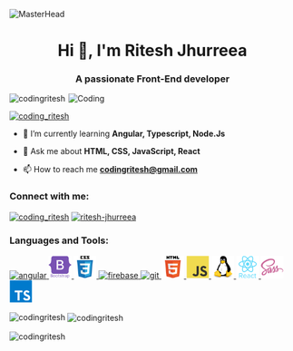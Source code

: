 ![MasterHead](https://email.uplers.com/blog/wp-content/uploads/2020/07/GIF-blog.gif)
<h1 align="center">Hi 👋, I'm Ritesh Jhurreea</h1>
<h3 align="center">A passionate Front-End developer</h3>
<img align="right" alt="Coding" width="400" src="https://thumbs.gfycat.com/ExemplaryFairFeline-size_restricted.gif"

<p align="left"> <img src="https://komarev.com/ghpvc/?username=codingritesh&label=Profile%20views&color=0e75b6&style=flat" alt="codingritesh" /> </p>

<p align="left"> <a href="https://twitter.com/coding_ritesh" target="blank"><img src="https://img.shields.io/twitter/follow/coding_ritesh?logo=twitter&style=for-the-badge" alt="coding_ritesh" /></a> </p>

- 🌱 I’m currently learning **Angular, Typescript, Node.Js**

- 💬 Ask me about **HTML, CSS, JavaScript, React**

- 📫 How to reach me **codingritesh@gmail.com**

<h3 align="left">Connect with me:</h3>
<p align="left">
<a href="https://twitter.com/coding_ritesh" target="blank"><img align="center" src="https://raw.githubusercontent.com/rahuldkjain/github-profile-readme-generator/master/src/images/icons/Social/twitter.svg" alt="coding_ritesh" height="30" width="40" /></a>
<a href="https://linkedin.com/in/ritesh-jhurreea" target="blank"><img align="center" src="https://raw.githubusercontent.com/rahuldkjain/github-profile-readme-generator/master/src/images/icons/Social/linked-in-alt.svg" alt="ritesh-jhurreea" height="30" width="40" /></a>
</p>

<h3 align="left">Languages and Tools:</h3>
<p align="left"> <a href="https://angular.io" target="_blank" rel="noreferrer"> <img src="https://angular.io/assets/images/logos/angular/angular.svg" alt="angular" width="40" height="40"/> </a> <a href="https://getbootstrap.com" target="_blank" rel="noreferrer"> <img src="https://raw.githubusercontent.com/devicons/devicon/master/icons/bootstrap/bootstrap-plain-wordmark.svg" alt="bootstrap" width="40" height="40"/> </a> <a href="https://www.w3schools.com/css/" target="_blank" rel="noreferrer"> <img src="https://raw.githubusercontent.com/devicons/devicon/master/icons/css3/css3-original-wordmark.svg" alt="css3" width="40" height="40"/> </a> <a href="https://firebase.google.com/" target="_blank" rel="noreferrer"> <img src="https://www.vectorlogo.zone/logos/firebase/firebase-icon.svg" alt="firebase" width="40" height="40"/> </a> <a href="https://git-scm.com/" target="_blank" rel="noreferrer"> <img src="https://www.vectorlogo.zone/logos/git-scm/git-scm-icon.svg" alt="git" width="40" height="40"/> </a> <a href="https://www.w3.org/html/" target="_blank" rel="noreferrer"> <img src="https://raw.githubusercontent.com/devicons/devicon/master/icons/html5/html5-original-wordmark.svg" alt="html5" width="40" height="40"/> </a> <a href="https://developer.mozilla.org/en-US/docs/Web/JavaScript" target="_blank" rel="noreferrer"> <img src="https://raw.githubusercontent.com/devicons/devicon/master/icons/javascript/javascript-original.svg" alt="javascript" width="40" height="40"/> </a> <a href="https://www.linux.org/" target="_blank" rel="noreferrer"> <img src="https://raw.githubusercontent.com/devicons/devicon/master/icons/linux/linux-original.svg" alt="linux" width="40" height="40"/> </a> <a href="https://reactjs.org/" target="_blank" rel="noreferrer"> <img src="https://raw.githubusercontent.com/devicons/devicon/master/icons/react/react-original-wordmark.svg" alt="react" width="40" height="40"/> </a> <a href="https://sass-lang.com" target="_blank" rel="noreferrer"> <img src="https://raw.githubusercontent.com/devicons/devicon/master/icons/sass/sass-original.svg" alt="sass" width="40" height="40"/> </a> <a href="https://www.typescriptlang.org/" target="_blank" rel="noreferrer"> <img src="https://raw.githubusercontent.com/devicons/devicon/master/icons/typescript/typescript-original.svg" alt="typescript" width="40" height="40"/> </a> </p>

<p><img align="left" src="https://github-readme-stats.vercel.app/api/top-langs?username=codingritesh&show_icons=true&locale=en&layout=compact" alt="codingritesh" /></p>

<p>&nbsp;<img align="center" src="https://github-readme-stats.vercel.app/api?username=codingritesh&show_icons=true&locale=en" alt="codingritesh" /></p>

<p><img align="center" src="https://github-readme-streak-stats.herokuapp.com/?user=codingritesh&" alt="codingritesh" /></p>


